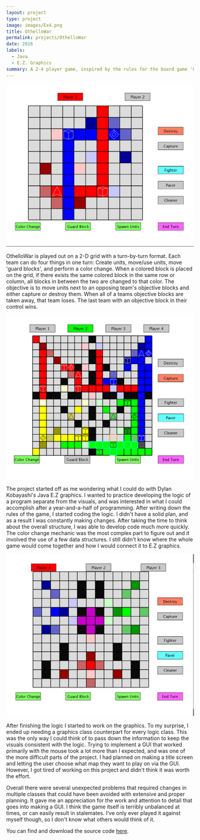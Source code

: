 ```yaml
---
layout: project
type: project
image: images/Ex4.png
title: OthelloWar
permalink: projects/OthelloWar
date: 2016
labels:
  - Java
  - E.Z. Graphics
summary: A 2-4 player game, inspired by the rules for the board game 'Othello'.
---
```

 <div class="ui large rounded images">
  <img class="ui image" src="../images/Ex3.png">
</div>

OthelloWar is played out on a 2-D grid with a turn-by-turn format. Each team can do four things in one turn: Create units, move/use units, move 'guard blocks', and perform a color change. When a colored block is placed on the grid, if there exists the same colored block in the same row or column, all blocks in between the two are changed to that color. The objective is to move units next to an opposing team's objective blocks and either capture or destroy them. When all of a teams objective blocks are taken away, that team loses. The last team with an objective block in their control wins.

  <div class="ui large rounded images">
     <img class="ui image" src="../images/Ex1.png">
  </div>

The project started off as me wondering what I could do with Dylan Kobayashi's Java E.Z graphics. I wanted to practice developing the logic of a program separate from the visuals, and was interested in what I could accomplish after a year-and-a-half of programming. After writing down the rules of the game, I started coding the logic. I didn't have a solid plan, and as a result I was constantly making changes. After taking the time to think about the overall structure, I was able to develop code much more quickly. The color change mechanic was the most complex part to figure out and it involved the use of a few data structures. I still didn't know where the whole game would come together and how I would connect it to E.Z graphics.

   <div class="ui large rounded images">
     <img class="ui image" src="../images/Ex2.png">
  </div>


After finishing the logic I started to work on the graphics. To my surprise, I ended up needing a graphics class counterpart for every logic class. This was the only way I could think of to pass down the information to keep the visuals consistent with the logic. Trying to implement a GUI that worked primarily with the mouse took a lot more than I expected, and was one of the more difficult parts of the project. I had planned on making a title screen and letting the user choose what map they want to play on via the GUI. However, I got tired of working on this project and didn't think it was worth the effort.

Overall there were several unexpected problems that required changes in multiple classes that could have been avoided with extensive and proper planning. It gave me an appreciation for the work and attention to detail that goes into making a GUI. I think the game itself is terribly unbalanced at times, or can easily result in stalemates. I've only ever played it against myself though, so I don't know what others would think of it.

You can find and download the source code [here](https://github.com/zach2heth/OthelloWar).
